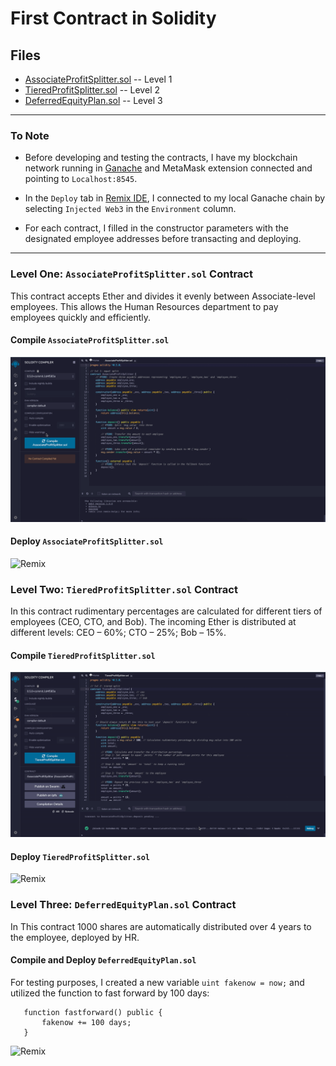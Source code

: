 # First Contract in Solidity

## Files

* [AssociateProfitSplitter.sol](Code/AssociateProfitSplitter.sol) -- Level 1
* [TieredProfitSplitter.sol](Code/TieredProfitSplitter.sol) -- Level 2
* [DeferredEquityPlan.sol](Code/DeferredEquityPlan.sol) -- Level 3

---

### To Note

* Before developing and testing the contracts, I have my blockchain network running in [Ganache](https://www.trufflesuite.com/ganache) and MetaMask extension connected and pointing to `Localhost:8545`.

* In the `Deploy` tab in [Remix IDE](http://remix.ethereum.org), I connected to my local Ganache chain by selecting `Injected Web3` in the `Environment` column.

* For each contract, I filled in the constructor parameters with the designated employee addresses before transacting and deploying.

---

### Level One: `AssociateProfitSplitter.sol` Contract

This contract accepts Ether and divides it evenly between Associate-level employees. This allows the Human Resources department to pay employees quickly and efficiently.

#### Compile `AssociateProfitSplitter.sol`

![Remix](Screenshots/Compile-level1.gif)

#### Deploy `AssociateProfitSplitter.sol`

![Remix](Screenshots/Deploy-level1.gif)

### Level Two: `TieredProfitSplitter.sol` Contract

In this contract rudimentary percentages are calculated for different tiers of employees (CEO, CTO, and Bob). The incoming Ether is distributed at different levels: CEO – 60%; CTO – 25%; Bob – 15%.

#### Compile `TieredProfitSplitter.sol`

![Remix](Screenshots/Compile-level2.gif)

#### Deploy `TieredProfitSplitter.sol`

![Remix](Screenshots/Deploy-level2.gif)

### Level Three: `DeferredEquityPlan.sol` Contract

In This contract 1000 shares are automatically distributed over 4 years to the employee, deployed by HR.

#### Compile and Deploy `DeferredEquityPlan.sol`

For testing purposes, I created a new variable `uint fakenow = now;` and utilized the function to fast forward by 100 days:

 ```solidity
    function fastforward() public {
        fakenow += 100 days;
    }
```

![Remix](Screenshots/Compile-deploy-level3.gif)
